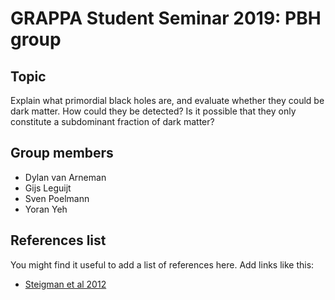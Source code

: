 # GRAPPA Student Seminar 2019: PBH group

## Topic

Explain what primordial black holes are, and evaluate whether they could be dark matter. How could they be detected? Is it possible that they only constitute a subdominant fraction of dark matter?

## Group members
* Dylan van Arneman
* Gijs Leguijt
* Sven Poelmann
* Yoran Yeh

## References list

You might find it useful to add a list of references here. Add links like this:
* [Steigman et al 2012](https://arxiv.org/abs/1204.3622)
